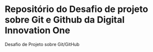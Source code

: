 # Repositório do Desafio de projeto sobre Git e Github da Digital Innovation One
Desafio de Projeto sobre Git/GitHub
